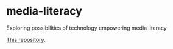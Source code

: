 # media-literacy

Exploring possibilities of technology empowering media literacy

[This repository](https://github.com/rivernews/media-literacy).
